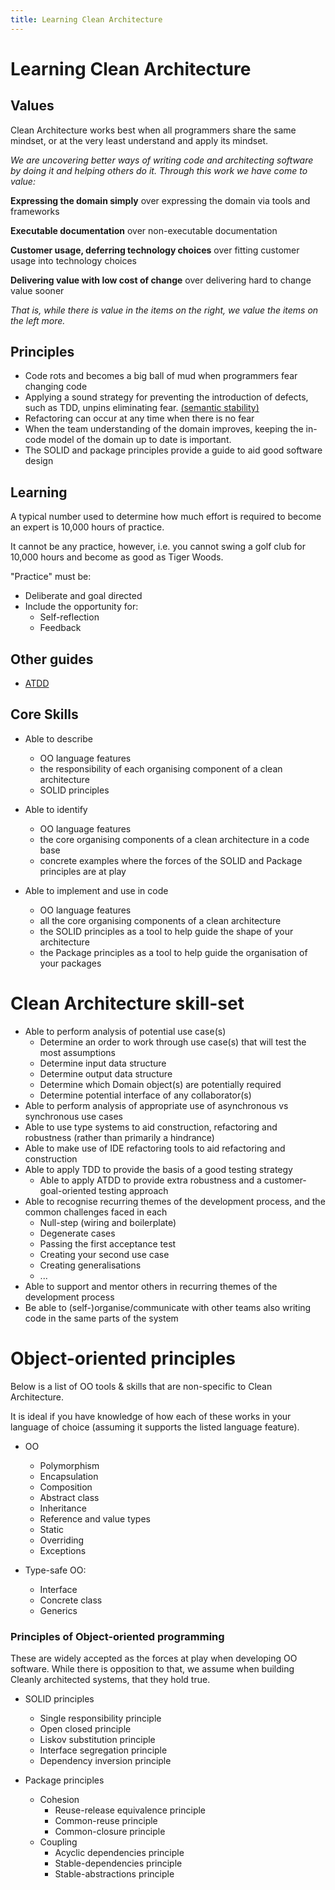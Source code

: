 ```yaml
---
title: Learning Clean Architecture
---
```



# Learning Clean Architecture

## Values 

Clean Architecture works best when all programmers share the same mindset, or at the very least understand and apply its mindset.

*We are uncovering better ways of writing code and architecting software by doing it and helping others do it. Through this work we have come to value:*

**Expressing the domain simply** over expressing the domain via tools and frameworks

**Executable documentation** over non-executable documentation

**Customer usage, deferring technology choices** over fitting customer usage into technology choices 

**Delivering value with low cost of change** over delivering hard to change value sooner 

*That is, while there is value in the items on
the right, we value the items on the left more.*

## Principles

* Code rots and becomes a big ball of mud when programmers fear changing code
* Applying a sound strategy for preventing the introduction of defects, such as TDD, unpins eliminating fear. [(semantic stability)](https://www.madetech.com/blog/semantically-stable-test-suites) 
* Refactoring can occur at any time when there is no fear
* When the team understanding of the domain improves, keeping the in-code model of the domain up to date is important.
* The SOLID and package principles provide a guide to aid good software design 

## Learning

A typical number used to determine how much effort is required to become an expert is 10,000 hours of practice.

It cannot be any practice, however, i.e. you cannot swing a golf club for 10,000 hours and become as good as Tiger Woods.

"Practice" must be:

* Deliberate and goal directed
* Include the opportunity for:
    * Self-reflection
    * Feedback

## Other guides

* [ATDD](ATDD.md)

## Core Skills

* Able to describe 
    - OO language features
    - the responsibility of each organising component of a clean architecture 
    - SOLID principles
    
* Able to identify 
    - OO language features
    - the core organising components of a clean architecture in a code base
    - concrete examples where the forces of the SOLID and Package principles are at play
    
* Able to implement and use in code
    - OO language features
    - all the core organising components of a clean architecture
    - the SOLID principles as a tool to help guide the shape of your architecture
    - the Package principles as a tool to help guide the organisation of your packages
    
# Clean Architecture skill-set 

* Able to perform analysis of potential use case(s) 
    * Determine an order to work through use case(s) that will test the most assumptions
    * Determine input data structure 
    * Determine output data structure
    * Determine which Domain object(s) are potentially required
    * Determine potential interface of any collaborator(s)
* Able to perform analysis of appropriate use of asynchronous vs synchronous use cases
* Able to use type systems to aid construction, refactoring and robustness (rather than primarily a hindrance)
* Able to make use of IDE refactoring tools to aid refactoring and construction
* Able to apply TDD to provide the basis of a good testing strategy
    * Able to apply ATDD to provide extra robustness and a customer-goal-oriented testing approach
* Able to recognise recurring themes of the development process, and the common challenges faced in each
    * Null-step (wiring and boilerplate)
    * Degenerate cases
    * Passing the first acceptance test
    * Creating your second use case
    * Creating generalisations
    * ...
* Able to support and mentor others in recurring themes of the development process
* Be able to (self-)organise/communicate with other teams also writing code in the same parts of the system

# Object-oriented principles 

Below is a list of OO tools & skills that are non-specific to Clean Architecture. 

It is ideal if you have knowledge of how each of these works in your language of choice (assuming it supports the listed language feature).

* OO
    * Polymorphism
    * Encapsulation
    * Composition
    * Abstract class
    * Inheritance
    * Reference and value types
    * Static
    * Overriding
    * Exceptions
    
* Type-safe OO: 
    * Interface
    * Concrete class
    * Generics

### Principles of Object-oriented programming

These are widely accepted as the forces at play when developing OO software. While there is opposition to that, we 
assume when building Cleanly architected systems, that they hold true.

* SOLID principles
    * Single responsibility principle
    * Open closed principle
    * Liskov substitution principle
    * Interface segregation principle
    * Dependency inversion principle

* Package principles
    * Cohesion
        * Reuse-release equivalence principle
        * Common-reuse principle
        * Common-closure principle
    * Coupling
        * Acyclic dependencies principle
        * Stable-dependencies principle
        * Stable-abstractions principle
